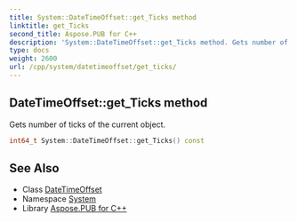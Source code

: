 ```yaml
---
title: System::DateTimeOffset::get_Ticks method
linktitle: get_Ticks
second_title: Aspose.PUB for C++
description: 'System::DateTimeOffset::get_Ticks method. Gets number of ticks of the current object in C++.'
type: docs
weight: 2600
url: /cpp/system/datetimeoffset/get_ticks/
---
```

## DateTimeOffset::get_Ticks method


Gets number of ticks of the current object.

```cpp
int64_t System::DateTimeOffset::get_Ticks() const
```

## See Also

* Class [DateTimeOffset](../)
* Namespace [System](../../)
* Library [Aspose.PUB for C++](../../../)

